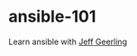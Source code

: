 # ansible-101
Learn ansible with [Jeff Geerling](https://www.youtube.com/playlist?list=PL2_OBreMn7FqZkvMYt6ATmgC0KAGGJNAN)
